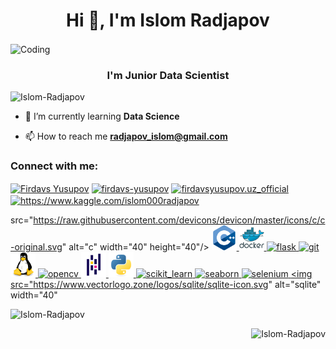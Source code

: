 <h1 align="center">Hi 👋, I'm Islom Radjapov</h1>
<img align="center" alt="Coding" src="https://www.lambdatest.com/resources/images/news24.gif">
<h3 align="center">I'm Junior Data Scientist</h3>

<p align="left"> <img src="https://komarev.com/ghpvc/?username=Islom-Radjapov&label=Profile%20views&color=0e75b6&style=flat" alt="Islom-Radjapov" /> </p>


- 🌱 I’m currently learning **Data Science**

- 📫 How to reach me **radjapov_islom@gmail.com**

<h3 align="left">Connect with me:</h3>
<p align="left">
<a href="https://t.me/IslomRadjapov" target="blank"><img align="center" src="https://camo.githubusercontent.com/9fce5e4d3d626eef4f56b37e2508cbfb2fb09849603ee5dc0bec614a76748d61/68747470733a2f2f6272616e646c6f676f732e6e65742f77702d636f6e74656e742f75706c6f6164732f323032312f31312f74656c656772616d2d6c6f676f2e706e67" alt="Firdavs Yusupov" height="45" width="40" data-canonical-src="https://brandlogos.net/wp-content/uploads/2021/11/telegram-logo.png" style="max-width: 100%;"></a>
<a href="https://linkedin.com/in/islom-radjapov-6a7534240" target="blank"><img align="center" src="https://raw.githubusercontent.com/rahuldkjain/github-profile-readme-generator/master/src/images/icons/Social/linked-in-alt.svg" alt="firdavs-yusupov" height="30" width="40" /></a>
<!--<a href="https://fb.com/firdavsyusupov.pc.uz" target="blank"><img align="center" src="https://raw.githubusercontent.com/rahuldkjain/github-profile-readme-generator/master/src/images/icons/Social/facebook.svg" alt="firdavsyusupov.pc.uz" height="30" width="40" /></a>-->
<a href="https://instagram.com/islom.bek_" target="blank"><img align="center" src="https://raw.githubusercontent.com/rahuldkjain/github-profile-readme-generator/master/src/images/icons/Social/instagram.svg" alt="firdavsyusupov.uz_official" height="30" width="40" /></a>
<!--<a href="https://discord.gg/Firdavs_Yusupov#6407" target="blank"><img align="center" src="https://raw.githubusercontent.com/rahuldkjain/github-profile-readme-generator/master/src/images/icons/Social/discord.svg" alt="Firdavs_Yusupov#6407" height="30" width="40" /></a>-->
<a href="https://www.kaggle.com/islom000radjapov" target="blank"><img align="center" src="https://raw.githubusercontent.com/rahuldkjain/github-profile-readme-generator/master/src/images/icons/Social/kaggle.svg" alt="https://www.kaggle.com/islom000radjapov" height="30" width="40" /></a>
</p>

src="https://raw.githubusercontent.com/devicons/devicon/master/icons/c/c-original.svg" alt="c" width="40" height="40"/> </a> <a href="https://www.w3schools.com/cpp/" target="_blank" rel="noreferrer"> <img src="https://raw.githubusercontent.com/devicons/devicon/master/icons/cplusplus/cplusplus-original.svg" alt="cplusplus" width="40" height="40"/> </a> <a href="https://www.docker.com/" target="_blank" rel="noreferrer"> <img src="https://raw.githubusercontent.com/devicons/devicon/master/icons/docker/docker-original-wordmark.svg" alt="docker" width="40" height="40"/> </a> <a href="https://flask.palletsprojects.com/" target="_blank" rel="noreferrer"> <img src="https://www.vectorlogo.zone/logos/pocoo_flask/pocoo_flask-icon.svg" alt="flask" width="40" height="40"/> </a> <a href="https://git-scm.com/" target="_blank" rel="noreferrer"> <img src="https://www.vectorlogo.zone/logos/git-scm/git-scm-icon.svg" alt="git" width="40" height="40"/> </a> <a href="https://www.linux.org/" target="_blank" rel="noreferrer"> <img src="https://raw.githubusercontent.com/devicons/devicon/master/icons/linux/linux-original.svg" alt="linux" width="40" height="40"/> </a> <a href="https://opencv.org/" target="_blank" rel="noreferrer"> <img src="https://www.vectorlogo.zone/logos/opencv/opencv-icon.svg" alt="opencv" width="40" height="40"/> </a> <a href="https://pandas.pydata.org/" target="_blank" rel="noreferrer"> <img src="https://raw.githubusercontent.com/devicons/devicon/2ae2a900d2f041da66e950e4d48052658d850630/icons/pandas/pandas-original.svg" alt="pandas" width="40" height="40"/> </a> <a href="https://www.python.org" target="_blank" rel="noreferrer"> <img src="https://raw.githubusercontent.com/devicons/devicon/master/icons/python/python-original.svg" alt="python" width="40" height="40"/> </a> <a href="https://scikit-learn.org/" target="_blank" rel="noreferrer"> <img src="https://upload.wikimedia.org/wikipedia/commons/0/05/Scikit_learn_logo_small.svg" alt="scikit_learn" width="40" height="40"/> </a> <a href="https://seaborn.pydata.org/" target="_blank" rel="noreferrer"> <img src="https://seaborn.pydata.org/_images/logo-mark-lightbg.svg" alt="seaborn" width="40" height="40"/> </a> <a href="https://www.selenium.dev" target="_blank" rel="noreferrer"> <img src="https://raw.githubusercontent.com/detain/svg-logos/780f25886640cef088af994181646db2f6b1a3f8/svg/selenium-logo.svg" alt="selenium" width="40" height="40"/> </a> <a href="https://www.sqlite.org/" target="_blank" rel="noreferrer"> <img src="https://www.vectorlogo.zone/logos/sqlite/sqlite-icon.svg" alt="sqlite" width="40" 


<p>&nbsp;<img align="left" src="https://github-readme-stats.vercel.app/api?username=Islom-Radjapov&show_icons=true&locale=en" alt="Islom-Radjapov" /></p>
<p><img align="right" style="background-DimGray;" src="https://github-readme-stats.vercel.app/api/top-langs?username=Islom-Radjapov&show_icons=true&locale=en&layout=compact" alt="Islom-Radjapov" /></p>
